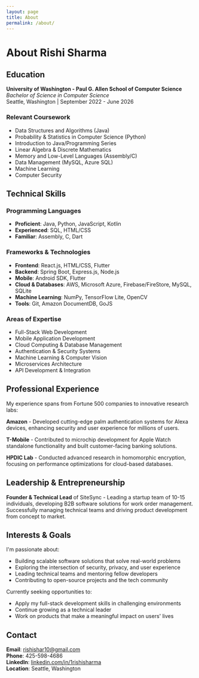 ```yaml
---
layout: page
title: About
permalink: /about/
---
```


# About Rishi Sharma

## Education

**University of Washington - Paul G. Allen School of Computer Science**  
*Bachelor of Science in Computer Science*  
Seattle, Washington | September 2022 - June 2026

### Relevant Coursework
- Data Structures and Algorithms (Java)
- Probability & Statistics in Computer Science (Python)
- Introduction to Java/Programming Series
- Linear Algebra & Discrete Mathematics
- Memory and Low-Level Languages (Assembly/C)
- Data Management (MySQL, Azure SQL)
- Machine Learning
- Computer Security

## Technical Skills

### Programming Languages
- **Proficient**: Java, Python, JavaScript, Kotlin
- **Experienced**: SQL, HTML/CSS
- **Familiar**: Assembly, C, Dart

### Frameworks & Technologies
- **Frontend**: React.js, HTML/CSS, Flutter
- **Backend**: Spring Boot, Express.js, Node.js
- **Mobile**: Android SDK, Flutter
- **Cloud & Databases**: AWS, Microsoft Azure, Firebase/FireStore, MySQL, SQLite
- **Machine Learning**: NumPy, TensorFlow Lite, OpenCV
- **Tools**: Git, Amazon DocumentDB, GoJS

### Areas of Expertise
- Full-Stack Web Development
- Mobile Application Development
- Cloud Computing & Database Management
- Authentication & Security Systems
- Machine Learning & Computer Vision
- Microservices Architecture
- API Development & Integration

## Professional Experience

My experience spans from Fortune 500 companies to innovative research labs:

**Amazon** - Developed cutting-edge palm authentication systems for Alexa devices, enhancing security and user experience for millions of users.

**T-Mobile** - Contributed to microchip development for Apple Watch standalone functionality and built customer-facing banking solutions.

**HPDIC Lab** - Conducted advanced research in homomorphic encryption, focusing on performance optimizations for cloud-based databases.

## Leadership & Entrepreneurship

**Founder & Technical Lead** of SiteSync - Leading a startup team of 10-15 individuals, developing B2B software solutions for work order management. Successfully managing technical teams and driving product development from concept to market.

## Interests & Goals

I'm passionate about:
- Building scalable software solutions that solve real-world problems
- Exploring the intersection of security, privacy, and user experience
- Leading technical teams and mentoring fellow developers
- Contributing to open-source projects and the tech community

Currently seeking opportunities to:
- Apply my full-stack development skills in challenging environments
- Continue growing as a technical leader
- Work on products that make a meaningful impact on users' lives

## Contact

**Email**: [rishishar10@gmail.com](mailto:rishishar10@gmail.com)  
**Phone**: 425-598-4686  
**LinkedIn**: [linkedin.com/in/1rishisharma](https://linkedin.com/in/1rishisharma)  
**Location**: Seattle, Washington